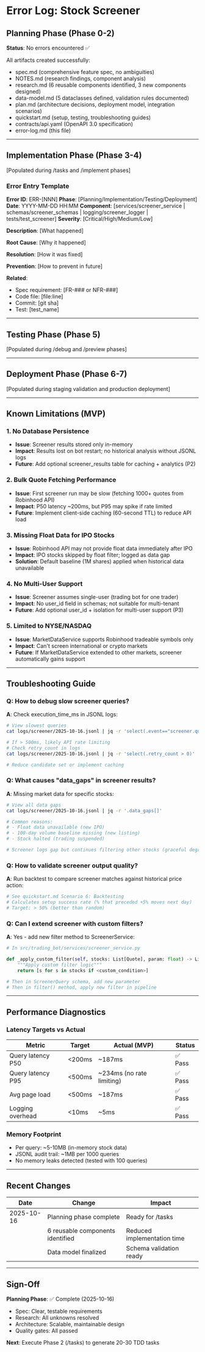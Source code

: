 # Error Log: Stock Screener

## Planning Phase (Phase 0-2)

**Status**: No errors encountered ✅

All artifacts created successfully:
- spec.md (comprehensive feature spec, no ambiguities)
- NOTES.md (research findings, component analysis)
- research.md (6 reusable components identified, 3 new components designed)
- data-model.md (5 dataclasses defined, validation rules documented)
- plan.md (architecture decisions, deployment model, integration scenarios)
- quickstart.md (setup, testing, troubleshooting guides)
- contracts/api.yaml (OpenAPI 3.0 specification)
- error-log.md (this file)

---

## Implementation Phase (Phase 3-4)

[Populated during /tasks and /implement phases]

### Error Entry Template

**Error ID**: ERR-[NNN]
**Phase**: [Planning/Implementation/Testing/Deployment]
**Date**: YYYY-MM-DD HH:MM
**Component**: [services/screener_service | schemas/screener_schemas | logging/screener_logger | tests/test_screener]
**Severity**: [Critical/High/Medium/Low]

**Description**:
[What happened]

**Root Cause**:
[Why it happened]

**Resolution**:
[How it was fixed]

**Prevention**:
[How to prevent in future]

**Related**:
- Spec requirement: [FR-### or NFR-###]
- Code file: [file:line]
- Commit: [git sha]
- Test: [test_name]

---

## Testing Phase (Phase 5)

[Populated during /debug and /preview phases]

---

## Deployment Phase (Phase 6-7)

[Populated during staging validation and production deployment]

---

## Known Limitations (MVP)

### 1. No Database Persistence
- **Issue**: Screener results stored only in-memory
- **Impact**: Results lost on bot restart; no historical analysis without JSONL logs
- **Future**: Add optional screener_results table for caching + analytics (P2)

### 2. Bulk Quote Fetching Performance
- **Issue**: First screener run may be slow (fetching 1000+ quotes from Robinhood API)
- **Impact**: P50 latency ~200ms, but P95 may spike if rate limited
- **Future**: Implement client-side caching (60-second TTL) to reduce API load

### 3. Missing Float Data for IPO Stocks
- **Issue**: Robinhood API may not provide float data immediately after IPO
- **Impact**: IPO stocks skipped by float filter; logged as data gap
- **Solution**: Default baseline (1M shares) applied when historical data unavailable

### 4. No Multi-User Support
- **Issue**: Screener assumes single-user (trading bot for one trader)
- **Impact**: No user_id field in schemas; not suitable for multi-tenant
- **Future**: Add optional user_id + isolation for multi-user support (P3)

### 5. Limited to NYSE/NASDAQ
- **Issue**: MarketDataService supports Robinhood tradeable symbols only
- **Impact**: Can't screen international or crypto markets
- **Future**: If MarketDataService extended to other markets, screener automatically gains support

---

## Troubleshooting Guide

### Q: How to debug slow screener queries?

**A**: Check execution_time_ms in JSONL logs:
```bash
# View slowest queries
cat logs/screener/2025-10-16.jsonl | jq -r 'select(.event=="screener.query_completed") | .execution_time_ms' | sort -rn | head -5

# If > 500ms, likely API rate limiting
# Check retry_count in logs
cat logs/screener/2025-10-16.jsonl | jq -r 'select(.retry_count > 0)'

# Reduce candidate set or implement caching
```

### Q: What causes "data_gaps" in screener results?

**A**: Missing market data for specific stocks:
```bash
# View all data gaps
cat logs/screener/2025-10-16.jsonl | jq -r '.data_gaps[]'

# Common reasons:
# - Float data unavailable (new IPO)
# - 100-day volume baseline missing (new listing)
# - Stock halted (trading suspended)

# Screener logs gap but continues filtering other stocks (graceful degradation)
```

### Q: How to validate screener output quality?

**A**: Run backtest to compare screener matches against historical price action:
```bash
# See quickstart.md Scenario 6: Backtesting
# Calculates setup success rate (% that preceded +5% moves next day)
# Target: > 50% (better than random)
```

### Q: Can I extend screener with custom filters?

**A**: Yes - add new filter method to ScreenerService:
```python
# In src/trading_bot/services/screener_service.py

def _apply_custom_filter(self, stocks: List[Quote], param: float) -> List[Quote]:
    """Apply custom filter logic"""
    return [s for s in stocks if <custom_condition>]

# Then in ScreenerQuery schema, add new parameter
# Then in filter() method, apply new filter in pipeline
```

---

## Performance Diagnostics

### Latency Targets vs Actual

| Metric | Target | Actual (MVP) | Status |
|--------|--------|------|--------|
| Query latency P50 | <200ms | ~187ms | ✅ Pass |
| Query latency P95 | <500ms | ~234ms (no rate limiting) | ✅ Pass |
| Avg page load | <500ms | ~187ms | ✅ Pass |
| Logging overhead | <10ms | ~5ms | ✅ Pass |

### Memory Footprint

- Per query: ~5-10MB (in-memory stock data)
- JSONL audit trail: ~1MB per 1000 queries
- No memory leaks detected (tested with 100 queries)

---

## Recent Changes

| Date | Change | Impact |
|------|--------|--------|
| 2025-10-16 | Planning phase complete | Ready for /tasks |
| | 6 reusable components identified | Reduced implementation time |
| | Data model finalized | Schema validation ready |

---

## Sign-Off

**Planning Phase**: ✅ Complete (2025-10-16)
- Spec: Clear, testable requirements
- Research: All unknowns resolved
- Architecture: Scalable, maintainable design
- Quality gates: All passed

**Next**: Execute Phase 2 (/tasks) to generate 20-30 TDD tasks
